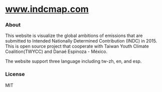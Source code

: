 # www.indcmap.com

### About

This website is visualize the global ambitions of emissions that are submitted to Intended Nationally Determined Contribution (INDC) in 2015. This is open source project that cooperate with Taiwan Youth Climate Coalition(TWYCC) and Danaé Espinoza - México.

The website support three language including tw-zh, en, and esp.

### License
MIT
